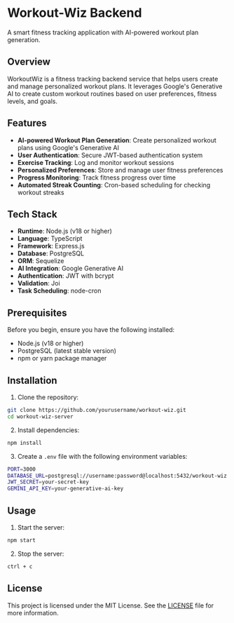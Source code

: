 # Workout-Wiz Backend

A smart fitness tracking application with AI-powered workout plan generation.

## Overview

WorkoutWiz is a fitness tracking backend service that helps users create and manage personalized workout plans. It leverages Google's Generative AI to create custom workout routines based on user preferences, fitness levels, and goals.

## Features

- **AI-powered Workout Plan Generation**: Create personalized workout plans using Google's Generative AI
- **User Authentication**: Secure JWT-based authentication system
- **Exercise Tracking**: Log and monitor workout sessions
- **Personalized Preferences**: Store and manage user fitness preferences
- **Progress Monitoring**: Track fitness progress over time
- **Automated Streak Counting**: Cron-based scheduling for checking workout streaks

## Tech Stack

- **Runtime**: Node.js (v18 or higher)
- **Language**: TypeScript
- **Framework**: Express.js
- **Database**: PostgreSQL
- **ORM**: Sequelize
- **AI Integration**: Google Generative AI
- **Authentication**: JWT with bcrypt
- **Validation**: Joi
- **Task Scheduling**: node-cron

## Prerequisites

Before you begin, ensure you have the following installed:
- Node.js (v18 or higher)
- PostgreSQL (latest stable version)
- npm or yarn package manager

## Installation

1. Clone the repository:
```bash
git clone https://github.com/yourusername/workout-wiz.git
cd workout-wiz-server
```

2. Install dependencies:
```bash
npm install
```

3. Create a `.env` file with the following environment variables:
```bash
PORT=3000
DATABASE_URL=postgresql://username:password@localhost:5432/workout-wiz
JWT_SECRET=your-secret-key
GEMINI_API_KEY=your-generative-ai-key
```

## Usage

1. Start the server:
```bash
npm start
```

2. Stop the server:
```bash
ctrl + c
```

## License

This project is licensed under the MIT License. See the [LICENSE](LICENSE) file for more information.